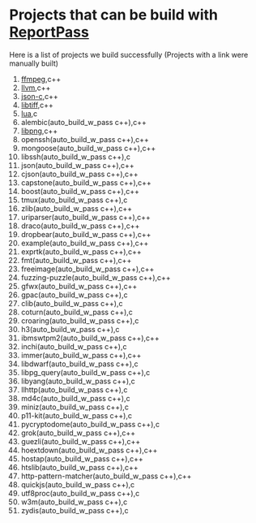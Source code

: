 # Projects that can be build with [ReportPass](./ReportFunctionExecutedPass/)

Here is a list of projects we build successfully (Projects with a link were manually built)

1. [ffmpeg](./oss-fuzz/projects/ffmpeg/build_w_pass.sh),c++
2. [llvm](./oss-fuzz/projects/llvm/build_w_pass.sh),c++
3. [json-c](./oss-fuzz/projects/json-c/build_w_pass.sh),c++
4. [libtiff](./oss-fuzz/projects/libtiff/build_w_pass.sh),c++
5. [lua](./oss-fuzz/projects/lua/build_w_pass.sh),c
6. alembic(auto_build_w_pass c++),c++
7. [libpng](./oss-fuzz/projects/libpng/build_w_pass.sh),c++
8. openssh(auto_build_w_pass c++),c++
9. mongoose(auto_build_w_pass c++),c++
10. libssh(auto_build_w_pass c++),c
11. json(auto_build_w_pass c++),c++
12. cjson(auto_build_w_pass c++),c++
13. capstone(auto_build_w_pass c++),c++
14. boost(auto_build_w_pass c++),c++
15. tmux(auto_build_w_pass c++),c
16. zlib(auto_build_w_pass c++),c++
17. uriparser(auto_build_w_pass c++),c++
18. draco(auto_build_w_pass c++),c++
19. dropbear(auto_build_w_pass c++),c++
20. example(auto_build_w_pass c++),c++
21. exprtk(auto_build_w_pass c++),c++
22. fmt(auto_build_w_pass c++),c++
23. freeimage(auto_build_w_pass c++),c++
24. fuzzing-puzzle(auto_build_w_pass c++),c++
25. gfwx(auto_build_w_pass c++),c++
26. gpac(auto_build_w_pass c++),c
27. clib(auto_build_w_pass c++),c
28. coturn(auto_build_w_pass c++),c
29. croaring(auto_build_w_pass c++),c
30. h3(auto_build_w_pass c++),c
31. ibmswtpm2(auto_build_w_pass c++),c++
32. inchi(auto_build_w_pass c++),c
33. immer(auto_build_w_pass c++),c++
34. libdwarf(auto_build_w_pass c++),c
35. libpg_query(auto_build_w_pass c++),c
36. libyang(auto_build_w_pass c++),c
37. llhttp(auto_build_w_pass c++),c
38. md4c(auto_build_w_pass c++),c
39. miniz(auto_build_w_pass c++),c
40. p11-kit(auto_build_w_pass c++),c
41. pycryptodome(auto_build_w_pass c++),c
42. grok(auto_build_w_pass c++),c++
43. guezli(auto_build_w_pass c++),c++
44. hoextdown(auto_build_w_pass c++),c++
45. hostap(auto_build_w_pass c++),c++
46. htslib(auto_build_w_pass c++),c++
47. http-pattern-matcher(auto_build_w_pass c++),c++
48. quickjs(auto_build_w_pass c++),c
49. utf8proc(auto_build_w_pass c++),c
50. w3m(auto_build_w_pass c++),c
51. zydis(auto_build_w_pass c++),c
